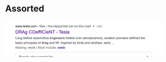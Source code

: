 # Assorted

![Tesla saves their files under mOcking sPOngEbOb sqUArepAnTs TexT ](../.gitbook/assets/image%20%281%29.png)



